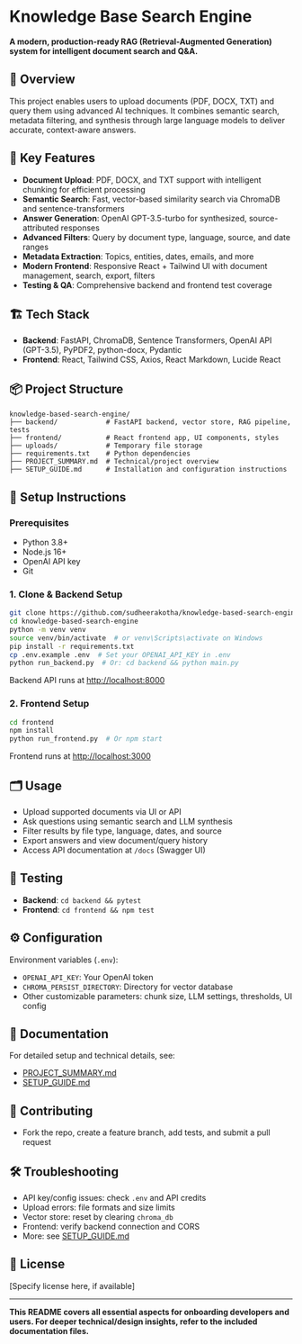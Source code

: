 # Knowledge Base Search Engine

**A modern, production-ready RAG (Retrieval-Augmented Generation) system for intelligent document search and Q&A.**

## 🎯 Overview

This project enables users to upload documents (PDF, DOCX, TXT) and query them using advanced AI techniques. It combines semantic search, metadata filtering, and synthesis through large language models to deliver accurate, context-aware answers.

## 🚀 Key Features

- **Document Upload**: PDF, DOCX, and TXT support with intelligent chunking for efficient processing
- **Semantic Search**: Fast, vector-based similarity search via ChromaDB and sentence-transformers
- **Answer Generation**: OpenAI GPT-3.5-turbo for synthesized, source-attributed responses
- **Advanced Filters**: Query by document type, language, source, and date ranges
- **Metadata Extraction**: Topics, entities, dates, emails, and more
- **Modern Frontend**: Responsive React + Tailwind UI with document management, search, export, filters
- **Testing & QA**: Comprehensive backend and frontend test coverage

## 🏗️ Tech Stack

- **Backend**: FastAPI, ChromaDB, Sentence Transformers, OpenAI API (GPT-3.5), PyPDF2, python-docx, Pydantic
- **Frontend**: React, Tailwind CSS, Axios, React Markdown, Lucide React

## 📦 Project Structure

```
knowledge-based-search-engine/
├── backend/            # FastAPI backend, vector store, RAG pipeline, tests
├── frontend/           # React frontend app, UI components, styles
├── uploads/            # Temporary file storage
├── requirements.txt    # Python dependencies
├── PROJECT_SUMMARY.md  # Technical/project overview
├── SETUP_GUIDE.md      # Installation and configuration instructions
```

## 📝 Setup Instructions

### Prerequisites

- Python 3.8+
- Node.js 16+
- OpenAI API key
- Git

### 1. Clone & Backend Setup

```bash
git clone https://github.com/sudheerakotha/knowledge-based-search-engine.git
cd knowledge-based-search-engine
python -m venv venv
source venv/bin/activate  # or venv\Scripts\activate on Windows
pip install -r requirements.txt
cp .env.example .env  # Set your OPENAI_API_KEY in .env
python run_backend.py  # Or: cd backend && python main.py
```
Backend API runs at [http://localhost:8000](http://localhost:8000)

### 2. Frontend Setup

```bash
cd frontend
npm install
python run_frontend.py  # Or npm start
```
Frontend runs at [http://localhost:3000](http://localhost:3000)

## 🗂️ Usage

- Upload supported documents via UI or API
- Ask questions using semantic search and LLM synthesis
- Filter results by file type, language, dates, and source
- Export answers and view document/query history
- Access API documentation at `/docs` (Swagger UI)

## 🧪 Testing

- **Backend**: `cd backend && pytest`
- **Frontend**: `cd frontend && npm test`

## ⚙️ Configuration

Environment variables (`.env`):

- `OPENAI_API_KEY`: Your OpenAI token
- `CHROMA_PERSIST_DIRECTORY`: Directory for vector database
- Other customizable parameters: chunk size, LLM settings, thresholds, UI config

## 📄 Documentation

For detailed setup and technical details, see:
- [PROJECT_SUMMARY.md](./PROJECT_SUMMARY.md)
- [SETUP_GUIDE.md](./SETUP_GUIDE.md)

## 🤝 Contributing

- Fork the repo, create a feature branch, add tests, and submit a pull request

## 🛠️ Troubleshooting

- API key/config issues: check `.env` and API credits
- Upload errors: file formats and size limits
- Vector store: reset by clearing `chroma_db`
- Frontend: verify backend connection and CORS
- More: see [SETUP_GUIDE.md](./SETUP_GUIDE.md)

## 📢 License

[Specify license here, if available]

---

**This README covers all essential aspects for onboarding developers and users. For deeper technical/design insights, refer to the included documentation files.**
